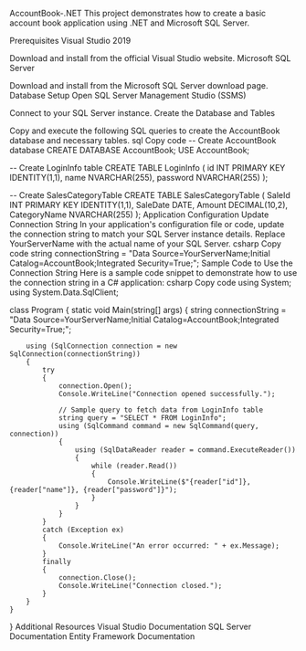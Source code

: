 AccountBook-.NET
This project demonstrates how to create a basic account book application using .NET and Microsoft SQL Server.

Prerequisites
Visual Studio 2019

Download and install from the official Visual Studio website.
Microsoft SQL Server

Download and install from the Microsoft SQL Server download page.
Database Setup
Open SQL Server Management Studio (SSMS)

Connect to your SQL Server instance.
Create the Database and Tables

Copy and execute the following SQL queries to create the AccountBook database and necessary tables.
sql
Copy code
-- Create AccountBook database
CREATE DATABASE AccountBook;
USE AccountBook;

-- Create LoginInfo table
CREATE TABLE LoginInfo (
    id INT PRIMARY KEY IDENTITY(1,1),
    name NVARCHAR(255),
    password NVARCHAR(255)
);

-- Create SalesCategoryTable
CREATE TABLE SalesCategoryTable (
    SaleId INT PRIMARY KEY IDENTITY(1,1),
    SaleDate DATE,
    Amount DECIMAL(10,2),
    CategoryName NVARCHAR(255)
);
Application Configuration
Update Connection String
In your application's configuration file or code, update the connection string to match your SQL Server instance details. Replace YourServerName with the actual name of your SQL Server.
csharp
Copy code
string connectionString = "Data Source=YourServerName;Initial Catalog=AccountBook;Integrated Security=True;";
Sample Code to Use the Connection String
Here is a sample code snippet to demonstrate how to use the connection string in a C# application:
csharp
Copy code
using System;
using System.Data.SqlClient;

class Program
{
    static void Main(string[] args)
    {
        string connectionString = "Data Source=YourServerName;Initial Catalog=AccountBook;Integrated Security=True;";

        using (SqlConnection connection = new SqlConnection(connectionString))
        {
            try
            {
                connection.Open();
                Console.WriteLine("Connection opened successfully.");
                
                // Sample query to fetch data from LoginInfo table
                string query = "SELECT * FROM LoginInfo";
                using (SqlCommand command = new SqlCommand(query, connection))
                {
                    using (SqlDataReader reader = command.ExecuteReader())
                    {
                        while (reader.Read())
                        {
                            Console.WriteLine($"{reader["id"]}, {reader["name"]}, {reader["password"]}");
                        }
                    }
                }
            }
            catch (Exception ex)
            {
                Console.WriteLine("An error occurred: " + ex.Message);
            }
            finally
            {
                connection.Close();
                Console.WriteLine("Connection closed.");
            }
        }
    }
}
Additional Resources
Visual Studio Documentation
SQL Server Documentation
Entity Framework Documentation
